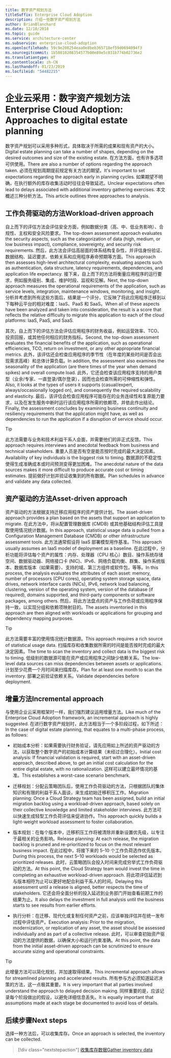 ```yaml
---
title: 数字资产规划方法
titleSuffix: Enterprise Cloud Adoption
description: 介绍一些数字资产规划方法
author: BrianBlanchard
ms.date: 12/10/2018
ms.topic: guide
ms.service: architecture-center
ms.subservice: enterprise-cloud-adoption
ms.openlocfilehash: 59c9e208254eaa0e8beb365718ef59d0694094f3
ms.sourcegitcommit: 1b50810208354577b00e89e5c031b774b02736e2
ms.translationtype: HT
ms.contentlocale: zh-CN
ms.lasthandoff: 01/23/2019
ms.locfileid: "54482215"
---
```

# <a name="enterprise-cloud-adoption-approaches-to-digital-estate-planning"></a><span data-ttu-id="98b01-103">企业云采用：数字资产规划方法</span><span class="sxs-lookup"><span data-stu-id="98b01-103">Enterprise Cloud Adoption: Approaches to digital estate planning</span></span>

<span data-ttu-id="98b01-104">数字资产规划可以采用多种形式，具体取决于所需的成果和现有资产的大小。</span><span class="sxs-lookup"><span data-stu-id="98b01-104">Digital estate planning can take a number of shapes, depending on the desired outcomes and size of the existing estate.</span></span> <span data-ttu-id="98b01-105">在方法方面，也有许多选项可供使用。</span><span class="sxs-lookup"><span data-stu-id="98b01-105">There are also a number of options regarding the approach taken.</span></span> <span data-ttu-id="98b01-106">必须在规划周期提前规定有关方法的期望。</span><span class="sxs-lookup"><span data-stu-id="98b01-106">It's important to set expectations regarding the approach early in planning cycles.</span></span> <span data-ttu-id="98b01-107">如果期望不明确，在执行额外的库存收集活动时往往会导致延迟。</span><span class="sxs-lookup"><span data-stu-id="98b01-107">Unclear expectations often lead to delays associated with additional inventory gathering exercises.</span></span> <span data-ttu-id="98b01-108">本文概述三种分析方法。</span><span class="sxs-lookup"><span data-stu-id="98b01-108">This article outlines three approaches to analysis.</span></span>

## <a name="workload-driven-approach"></a><span data-ttu-id="98b01-109">工作负荷驱动的方法</span><span class="sxs-lookup"><span data-stu-id="98b01-109">Workload-driven approach</span></span>

<span data-ttu-id="98b01-110">自上而下的评估方法会评估安全方面，例如数据分类（高、中、低业务影响）、合规性、主权和安全风险要求。</span><span class="sxs-lookup"><span data-stu-id="98b01-110">The top-down assessment approach evaluates the security aspects, such as the categorization of data (high, medium, or low business impact), compliance, sovereignty, and security risk requirements.</span></span> <span data-ttu-id="98b01-111">然后，此方法会评估高层面的体系结构复杂性，并评估身份验证、数据结构、延迟要求、依赖关系和应用程序寿命预期等方面。</span><span class="sxs-lookup"><span data-stu-id="98b01-111">This approach then assesses high-level architectural complexity, evaluating aspects such as authentication, data structure, latency requirements, dependencies, and application life expectancy.</span></span> <span data-ttu-id="98b01-112">接下来，自上而下的方法将衡量应用程序的运行要求，例如服务级别、集成、维护时段、监视和见解。</span><span class="sxs-lookup"><span data-stu-id="98b01-112">Next, the top-down approach measures the operational requirements of the application, such as service levels, integration, maintenance windows, monitoring, and insight.</span></span> <span data-ttu-id="98b01-113">分析并考虑到所有这些方面后，结果是一个评分，它反映了将此应用程序迁移到以下每种云平台的相对难度：IaaS、PaaS 和 SaaS。</span><span class="sxs-lookup"><span data-stu-id="98b01-113">When all of these aspects have been analyzed and taken into consideration, the result is a score that reflects the relative difficulty to migrate this application to each of the cloud platforms: IaaS, PaaS, and SaaS.</span></span>

<span data-ttu-id="98b01-114">其次，自上而下的评估方法会评估应用程序的财务收益，例如运营效率、TCO、投资回报，或其他任何相应的财务指标。</span><span class="sxs-lookup"><span data-stu-id="98b01-114">Second, the top-down assessment evaluates the financial benefits of the application, such as operational efficiencies, TCO, return on investment, or any other appropriate financial metrics.</span></span> <span data-ttu-id="98b01-115">此外，该评估还会检查应用程序的季节性（在年度的某些时间是否会出现需求高峰）和总体计算负载。</span><span class="sxs-lookup"><span data-stu-id="98b01-115">In addition, the assessment also examines the seasonality of the application (are there times of the year when demand spikes) and overall compute load.</span></span> <span data-ttu-id="98b01-116">此外，它还会检查该应用程序支持的用户类型（业余/专家、一直登录/偶尔登录），因而也会检查所需的可伸缩性和弹性。</span><span class="sxs-lookup"><span data-stu-id="98b01-116">Also, it looks at the types of users it supports (casual/expert, always/occasionally logged on), and consequently the required scalability and elasticity.</span></span> <span data-ttu-id="98b01-117">最后，该评估会检查应用程序可能存在的业务连续性和复原能力要求，以及在发生服务中断时运行该应用程序所需的依赖项，并依此作出结论。</span><span class="sxs-lookup"><span data-stu-id="98b01-117">Finally, the assessment concludes by examining business continuity and resiliency requirements that the application might have, as well as dependencies to run the application if a disruption of service should occur.</span></span>

> [!TIP]
> <span data-ttu-id="98b01-118">此方法需要与业务和技术利益干系人会面，并需要他们的非正式反馈。</span><span class="sxs-lookup"><span data-stu-id="98b01-118">This approach requires interviews and anecdotal feedback from business and technical stakeholders.</span></span> <span data-ttu-id="98b01-119">重要人员是否有空是能否按时完成的最大决定因素。</span><span class="sxs-lookup"><span data-stu-id="98b01-119">Availability of key individuals is the biggest risk to timing.</span></span> <span data-ttu-id="98b01-120">数据源的不稳定性使得生成准确成本或时间预测变得更加困难。</span><span class="sxs-lookup"><span data-stu-id="98b01-120">The anecdotal nature of the data sources makes it more difficult to produce accurate cost or timing estimates.</span></span> <span data-ttu-id="98b01-121">提前做好计划并验证收集到的所有数据。</span><span class="sxs-lookup"><span data-stu-id="98b01-121">Plan schedules in advance and validate any data collected.</span></span>

## <a name="asset-driven-approach"></a><span data-ttu-id="98b01-122">资产驱动的方法</span><span class="sxs-lookup"><span data-stu-id="98b01-122">Asset-driven approach</span></span>

<span data-ttu-id="98b01-123">资产驱动的方法根据支持迁移应用程序的资产提供计划。</span><span class="sxs-lookup"><span data-stu-id="98b01-123">The asset-driven approach provides a plan based on the assets that support an application to migrate.</span></span> <span data-ttu-id="98b01-124">在此方法中，将从配置管理数据库 (CMDB) 或其他基础结构评估工具提取使用情况统计数据。</span><span class="sxs-lookup"><span data-stu-id="98b01-124">In this approach, statistical usage data is pulled from a Configuration Management Database (CMDB) or other infrastructure assessment tools.</span></span> <span data-ttu-id="98b01-125">此方法通常假设将 IaaS 部署模型用作基准。</span><span class="sxs-lookup"><span data-stu-id="98b01-125">This approach usually assumes an IaaS model of deployment as a baseline.</span></span> <span data-ttu-id="98b01-126">在此过程中，分析功能将评估每个资产的属性：内存、处理器（CPU 核心）数目、操作系统存储空间、数据驱动器、网络接口卡 (NIC)、IPv6、网络负载均衡、群集、操作系统版本、数据库版本（如果需要）、支持的域、第三方组件或软件包，等等。</span><span class="sxs-lookup"><span data-stu-id="98b01-126">In this process, the analysis evaluates the attributes of each asset: memory, number of processors (CPU cores), operating system storage space, data drives, network interface cards (NICs), IPv6, network load balancing, clustering, version of the operating system, version of the database (if required), domains supported, and third-party components or software packages, among others.</span></span> <span data-ttu-id="98b01-127">然后，将此方法盘点的资产与工作负荷或应用程序保持一致，以实现分组和依赖项映射目的。</span><span class="sxs-lookup"><span data-stu-id="98b01-127">The assets inventoried in this approach are then aligned with workloads or applications for grouping and dependency mapping purposes.</span></span>

> [!TIP]
> <span data-ttu-id="98b01-128">此方法需要丰富的使用情况统计数据源。</span><span class="sxs-lookup"><span data-stu-id="98b01-128">This approach requires a rich source of statistical usage data.</span></span> <span data-ttu-id="98b01-129">扫描库存和收集数据所需的时间是能否按时完成的最大决定因素。</span><span class="sxs-lookup"><span data-stu-id="98b01-129">The time to scan the inventory and collect data is the biggest risk to timing.</span></span> <span data-ttu-id="98b01-130">低级别的数据源可能在资产或应用程序之间缺少依赖关系。</span><span class="sxs-lookup"><span data-stu-id="98b01-130">The low-level data sources can miss dependencies between assets or applications.</span></span> <span data-ttu-id="98b01-131">计划至少花费一个月时间来扫描库存。</span><span class="sxs-lookup"><span data-stu-id="98b01-131">Plan for at least one month to scan the inventory.</span></span> <span data-ttu-id="98b01-132">部署之前验证依赖关系。</span><span class="sxs-lookup"><span data-stu-id="98b01-132">Validate dependencies before deployment.</span></span>

## <a name="incremental-approach"></a><span data-ttu-id="98b01-133">增量方法</span><span class="sxs-lookup"><span data-stu-id="98b01-133">Incremental approach</span></span>

<span data-ttu-id="98b01-134">与使用企业云采用框架时一样，我们强烈建议运用增量方法。</span><span class="sxs-lookup"><span data-stu-id="98b01-134">Like much of the Enterprise Cloud Adoption framework, an incremental approach is highly suggested.</span></span> <span data-ttu-id="98b01-135">在进行数字资产规划时，此方法相当于一个多阶段过程，如下所述：</span><span class="sxs-lookup"><span data-stu-id="98b01-135">In the case of digital estate planning, that equates to a multi-phase process, as follows:</span></span>

- <span data-ttu-id="98b01-136">初始成本分析：如果需要执行财务验证，请先应用如上所述的资产驱动的方法，以获取整个数字资产的初始成本计算结果（未经过合理化）。</span><span class="sxs-lookup"><span data-stu-id="98b01-136">Initial cost analysis: If financial validation is required, start with an asset-driven approach, described above, to get an initial cost calculation for the entire digital estate, with no rationalization.</span></span> <span data-ttu-id="98b01-137">这样可以建立最坏情况的基准。</span><span class="sxs-lookup"><span data-stu-id="98b01-137">This establishes a worst-case scenario benchmark.</span></span>

- <span data-ttu-id="98b01-138">迁移规划：分配云策略团队后，使用工作负荷驱动的方法，只根据团队的集体知识和有限的利益干系人面谈，来生成初始迁移积压工作。</span><span class="sxs-lookup"><span data-stu-id="98b01-138">Migration planning: Once a Cloud Strategy team has been assigned, build an initial migration backlog using a workload-driven approach, based solely on their collective knowledge and limited stakeholder interviews.</span></span> <span data-ttu-id="98b01-139">此方法可以快速生成轻型工作负荷评估来促进协作。</span><span class="sxs-lookup"><span data-stu-id="98b01-139">This approach quickly builds a light-weight workload assessment to foster collaboration.</span></span>

- <span data-ttu-id="98b01-140">版本规划：在每个版本中，迁移积压工作将被清除并重新设置优先级，以专注于最相关的业务影响。</span><span class="sxs-lookup"><span data-stu-id="98b01-140">Release planning: At each release, the migration backlog is pruned and re-prioritized to focus on the most relevant business impact.</span></span> <span data-ttu-id="98b01-141">在此过程中，将接下来的 5&ndash;10 个工作负荷选作优先版本。</span><span class="sxs-lookup"><span data-stu-id="98b01-141">During this process, the next 5&ndash;10 workloads would be selected as prioritized releases.</span></span> <span data-ttu-id="98b01-142">此时，云策略团队会投入时间来完成穷举式工作负荷驱动的方法。</span><span class="sxs-lookup"><span data-stu-id="98b01-142">At this point, the Cloud Strategy team would invest the time in completing an exhaustive workload-driven approach.</span></span> <span data-ttu-id="98b01-143">将此项评估延迟到与版本相符为止可以更好地配合利益干系人的时间。</span><span class="sxs-lookup"><span data-stu-id="98b01-143">Delaying this assessment until a release is aligned, better respects the time of stakeholders.</span></span> <span data-ttu-id="98b01-144">它还会将全面分析的投入延迟到业务部门开始查看前期工作的结果为止。</span><span class="sxs-lookup"><span data-stu-id="98b01-144">It also delays the investment in full analysis until the business starts to see results from earlier efforts.</span></span>

- <span data-ttu-id="98b01-145">执行分析：在迁移、现代化或复制任何资产之前，应该单独评估并在统一发布过程中评估资产。</span><span class="sxs-lookup"><span data-stu-id="98b01-145">Execution analysis: Prior to the migration, modernization, or replication of any asset, the asset should be assessed individually and as part of a collective release.</span></span> <span data-ttu-id="98b01-146">此时，可以审查初始资产驱动的方法提供的数据，以确保大小和运行约束准确。</span><span class="sxs-lookup"><span data-stu-id="98b01-146">At this point, the data from the initial asset-driven approach can be scrutinized to ensure accurate sizing and operational constraints.</span></span>

> [!TIP]
> <span data-ttu-id="98b01-147">此增量方法可以简化规划，并加速取得结果。</span><span class="sxs-lookup"><span data-stu-id="98b01-147">This incremental approach allows for streamlined planning and accelerated results.</span></span> <span data-ttu-id="98b01-148">所有参与方必须知道延迟决策的方法，这一点极其重要。</span><span class="sxs-lookup"><span data-stu-id="98b01-148">It is very important that all parties involved understand the approach to delayed decision making.</span></span> <span data-ttu-id="98b01-149">同样重要的是，应该记录每个阶段做出的假设，以避免详细信息丢失。</span><span class="sxs-lookup"><span data-stu-id="98b01-149">It is equally important that assumptions made at each stage be documented to avoid loss of details.</span></span>

## <a name="next-steps"></a><span data-ttu-id="98b01-150">后续步骤</span><span class="sxs-lookup"><span data-stu-id="98b01-150">Next steps</span></span>

<span data-ttu-id="98b01-151">选择一种方法后，可以收集库存。</span><span class="sxs-lookup"><span data-stu-id="98b01-151">Once an approach is selected, the inventory can be collected.</span></span>

> [!div class="nextstepaction"]
> [<span data-ttu-id="98b01-152">收集库存数据</span><span class="sxs-lookup"><span data-stu-id="98b01-152">Gather inventory data</span></span>](inventory.md)